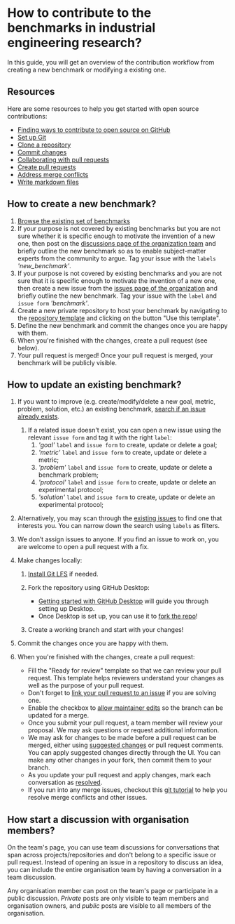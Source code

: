 # How to contribute to the benchmarks in industrial engineering research? 

In this guide, you will get an overview of the contribution workflow from creating a new benchmark or modifying a existing one.

## Resources

Here are some resources to help you get started with open source contributions:

- [Finding ways to contribute to open source on GitHub](https://docs.github.com/en/get-started/exploring-projects-on-github/finding-ways-to-contribute-to-open-source-on-github)
- [Set up Git](https://docs.github.com/en/get-started/quickstart/set-up-git)
- [Clone a repository](https://docs.github.com/en/github/creating-cloning-and-archiving-repositories/cloning-a-repository-from-github)
- [Commit changes](https://docs.github.com/en/github/committing-changes-to-your-project)
- [Collaborating with pull requests](https://docs.github.com/en/github/collaborating-with-pull-requests)
- [Create pull requests](https://docs.github.com/en/github/collaborating-with-pull-requests/proposing-changes-to-your-work-with-pull-requests)
- [Address merge conflicts](https://docs.github.com/en/github/collaborating-with-pull-requests/addressing-merge-conflicts)
- [Write markdown files](https://guides.github.com/features/mastering-markdown/)

## How to create a new benchmark?

1. [Browse the existing set of benchmarks](https://github.com/GIS-S-mart)
2. If your purpose is not covered by existing benchmarks but you are not sure whether it is specific enough to motivate the invention of a new one, then post on the [discussions page of the organization team](https://github.com/orgs/GIS-S-mart/discussions) and briefly outline the new benchmark so as to enable subject-matter experts from the community to argue. Tag your issue with the `labels` *'new_benchmark'*.
3. If your purpose is not covered by existing benchmarks and you are not sure that it is specific enough to motivate the invention of a new one, then create a new issue from the [issues page of the organization](https://github.com/GIS-S-mart/organization_team/issues) and briefly outline the new benchmark. Tag your issue with the `label` and `issue form` *'benchmark'*.
4. Create a new private repository to host your benchmark by navigating to the [repository template](https://github.com/GIS-S-mart/Benchmark-0_Template) and clicking on the button "Use this template".
5. Define the new benchmark and commit the changes once you are happy with them.
6. When you're finished with the changes, create a pull request (see below).
7. Your pull request is merged! Once your pull request is merged, your benchmark will be publicly visible.

## How to update an existing benchmark?

1. If you want to improve (e.g. create/modify/delete a new goal, metric, problem, solution, etc.) an existing benchmark, [search if an issue already exists]().

   1. If a related issue doesn't exist, you can open a new issue using the relevant `issue form` and tag it with the right `label`:
      1.  *'goal'* `label` and `issue form` to create, update or delete a goal;
      2.  *'metric'* `label` and `issue form` to create, update or delete a metric; 
      3.  *'problem'* `label` and `issue form`  to create, update or delete a benchmark problem;
      4.  *'protocol'* `label` and `issue form`  to create, update or delete an experimental protocol;
      5.  *'solution'*  `label` and `issue form`  to create, update or delete an experimental protocol;

2. Alternatively, you may scan through the [existing issues]() to find one that interests you. You can narrow down the search using `labels` as filters.

3. We don’t assign issues to anyone. If you find an issue to work on, you are welcome to open a pull request with a fix.

4. Make changes locally:

   1. [Install Git LFS](https://docs.github.com/en/github/managing-large-files/versioning-large-files/installing-git-large-file-storage) if needed.

   2. Fork the repository using GitHub Desktop:
      - [Getting started with GitHub Desktop](https://docs.github.com/en/desktop/installing-and-configuring-github-desktop/getting-started-with-github-desktop) will guide you through setting up Desktop.
      - Once Desktop is set up, you can use it to [fork the repo](https://docs.github.com/en/desktop/contributing-and-collaborating-using-github-desktop/cloning-and-forking-repositories-from-github-desktop)!

   3. Create a working branch and start with your changes!

5. Commit the changes once you are happy with them.

6. When you're finished with the changes, create a pull request:

   - Fill the "Ready for review" template so that we can review your pull request. This template helps reviewers understand your changes as well as the purpose of your pull request. 
   - Don't forget to [link your pull request to an issue](https://docs.github.com/en/issues/tracking-your-work-with-issues/linking-a-pull-request-to-an-issue) if you are solving one.
   - Enable the checkbox to [allow maintainer edits](https://docs.github.com/en/github/collaborating-with-issues-and-pull-requests/allowing-changes-to-a-pull-request-branch-created-from-a-fork) so the branch can be updated for a merge.
   - Once you submit your pull request, a team member will review your proposal. We may ask questions or request additional information.
   - We may ask for changes to be made before a pull request can be merged, either using [suggested changes](https://docs.github.com/en/github/collaborating-with-issues-and-pull-requests/incorporating-feedback-in-your-pull-request) or pull request comments. You can apply suggested changes directly through the UI. You can make any other changes in your fork, then commit them to your branch.
   - As you update your pull request and apply changes, mark each conversation as [resolved](https://docs.github.com/en/github/collaborating-with-issues-and-pull-requests/commenting-on-a-pull-request#resolving-conversations).
   - If you run into any merge issues, checkout this [git tutorial](https://github.com/skills/resolve-merge-conflicts) to help you resolve merge conflicts and other issues.

## How start a discussion with organisation members?

On the team's page, you can use team discussions for conversations that span across projects/repositories and don't belong to a specific issue or pull request. Instead of opening an issue in a repository to discuss an idea, you can include the entire organisation team by having a conversation in a team discussion.

Any organisation member can post on the team's page or participate in a public discussion. *Private* posts are only visible to team members and organisation owners, and *public* posts are visible to all members of the organisation.
